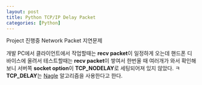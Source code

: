 ```yaml
---
layout: post
title: Python TCP/IP Delay Packet
categories: [Python]
---
```

	
Project 진행중 Network Packet 지연문제

 
개발 PC에서 클라이언트에서 작업할때는 **recv packet**이 일정하게 오는데
핸드폰 디바이스에 올려서 테스트할때는 **recv packet**이 쌓여서 한번올 때 여러개가 
와서 확인해보니 서버쪽 **socket option**이 **TCP_NODELAY**로 세팅되어져 있지 않았다. ㅋ
**TCP_DELAY**는  [Nagle](http://egloos.zum.com/depiness/v/772710) 알고리즘을 사용한다고 한다.
